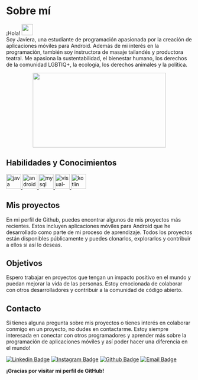# Sobre mí

¡Hola! <img src="https://user-images.githubusercontent.com/42378118/110234147-e3259600-7f4e-11eb-95be-0c4047144dea.gif" width="30"><br>
Soy Javiera, una estudiante de programación apasionada por la creación de aplicaciones móviles para Android. 
Además de mi interés en la programación, también soy instructora de masaje tailandés y productora teatral. Me apasiona la sustentabilidad, el bienestar humano, los derechos de la comunidad LGBTIQ+, la ecología, los derechos animales y la política.

<div align="center">
  <img src="https://media.giphy.com/media/L1R1tvI9svkIWwpVYr/giphy.gif" width="360" height="202">
</div>

## Habilidades y Conocimientos

<p align="left">
  <a href="https://www.java.com/" target="_blank"> <img src="https://img.icons8.com/color/48/000000/java-coffee-cup-logo.png" alt="java" width="40" height="40"/> </a>
  <a href="https://developer.android.com/" target="_blank"> <img src="https://img.icons8.com/color/48/000000/android-os.png" alt="android" width="40" height="40"/> </a>
  <a href="https://www.mysql.com/" target="_blank"> <img src="https://img.icons8.com/fluency/48/000000/mysql-logo.png" alt="mysql" width="40" height="40"/> </a>
  <a href="https://visualstudio.microsoft.com/" target="_blank"> <img src="https://img.icons8.com/color/48/000000/visual-studio.png" alt="visual-studio" width="40" height="40"/> </a>
  <a href="https://kotlinlang.org/" target="_blank"> <img src="https://img.icons8.com/color/48/000000/kotlin.png" alt="kotlin" width="40" height="40"/> </a>
</p>
  
## Mis proyectos

En mi perfil de Github, puedes encontrar algunos de mis proyectos más recientes. Estos incluyen aplicaciones móviles para Android que he desarrollado como parte de mi proceso de aprendizaje. Todos los proyectos están disponibles públicamente y puedes clonarlos, explorarlos y contribuir a ellos si así lo deseas.
  
## Objetivos 

Espero trabajar en proyectos que tengan un impacto positivo en el mundo y puedan mejorar la vida de las personas. Estoy emocionada de colaborar con otros desarrolladores y contribuir a la comunidad de código abierto.
  
## Contacto

Si tienes alguna pregunta sobre mis proyectos o tienes interés en colaborar conmigo en un proyecto, no dudes en contactarme. Estoy siempre interesada en conectar con otros programadores y aprender más sobre la programación de aplicaciones móviles y así poder hacer una diferencia en el mundo!



[![Linkedin Badge](https://img.shields.io/badge/-javimutis-blue?style=flat-square&logo=Linkedin&logoColor=white&link=https://www.linkedin.com/in/javimutis/)](https://www.linkedin.com/in/javimutis/)
[![Instagram Badge](https://img.shields.io/badge/-javi.mutis-E4405F?style=flat-square&labelColor=E4405F&logo=instagram&logoColor=white&link=https://www.instagram.com/javi.mutis/)](https://www.instagram.com/javi.mutis/)
[![Github Badge](https://img.shields.io/badge/-javimutis-black?style=flat-square&logo=github&logoColor=white&link=https://github.com/javimutis)](https://github.com/javimutis)
[![Email Badge](https://img.shields.io/badge/-javiera.mutis.frias%40gmail.com-red?style=flat-square&logo=gmail&logoColor=white&link=mailto:javiera.mutis.frias%40gmail.com)](mailto:javiera.mutis.frias@gmail.com)

**¡Gracias por visitar mi perfil de GitHub!**






 
